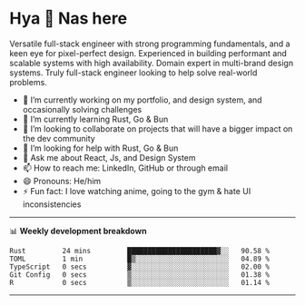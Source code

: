 # Hya 👋 Nas here

Versatile full-stack engineer with strong programming fundamentals, and a keen eye for pixel-perfect design. Experienced in building performant and scalable systems with high availability. Domain expert in multi-brand design systems. Truly full-stack engineer looking to help solve real-world problems.

- 🔭 I’m currently working on my portfolio, and design system, and occasionally solving challenges
- 🌱 I’m currently learning Rust, Go & Bun
- 👯 I’m looking to collaborate on projects that will have a bigger impact on the dev community
- 🤔 I’m looking for help with Rust, Go & Bun
- 💬 Ask me about React, Js, and Design System
- 📫 How to reach me: LinkedIn, GitHub or through email
- 😄 Pronouns: He/him
- ⚡ Fun fact: I love watching anime, going to the gym & hate UI inconsistencies

-------
📊 **Weekly development breakdown**
<!--START_SECTION:waka-->

```text
Rust         24 mins         ██████████████████████▓░░   90.58 %
TOML         1 min           █▒░░░░░░░░░░░░░░░░░░░░░░░   04.89 %
TypeScript   0 secs          ▓░░░░░░░░░░░░░░░░░░░░░░░░   02.00 %
Git Config   0 secs          ▒░░░░░░░░░░░░░░░░░░░░░░░░   01.38 %
R            0 secs          ▒░░░░░░░░░░░░░░░░░░░░░░░░   01.14 %
```

<!--END_SECTION:waka-->
-------
